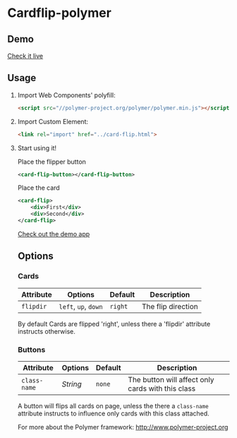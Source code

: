 Cardflip-polymer
=================
## Demo
[Check it live](http://konforti.net/cardflip-polymer/demo/)

## Usage

1. Import Web Components' polyfill:

	```html
	<script src="//polymer-project.org/polymer/polymer.min.js"></script>
	```

2. Import Custom Element:

	```html
	<link rel="import" href="../card-flip.html">
	```

3. Start using it!

	Place the flipper button
	```xml
	<card-flip-button></card-flip-button>
	```
	Place the card
	```xml
	<card-flip>
	    <div>First</div>
	    <div>Second</div>
	</card-flip>
	```
	[Check out the demo app](https://github.com/konforti/cardflip-polymer/blob/master/demo/index.html)
	
	## Options
	
	### Cards
	Attribute  | Options                   | Default             | Description
	---        | ---                       | ---                 | ---
	`flipdir`  | `left`, `up`, `down`      | `right`             | The flip direction
	
	By default Cards are flipped 'right', unless there a 'flipdir' attribute instructs otherwise.


	### Buttons
	Attribute     | Options       | Default             | Description
	---           | ---           | ---                 | ---
	`class-name`  | *String*      | `none`              | The button will affect only cards with this class
	
	A button will flips all cards on page, unless the there a `class-name` attribute instructs to influence only cards with this class attached.

	For more about the Polymer framework: http://www.polymer-project.org
